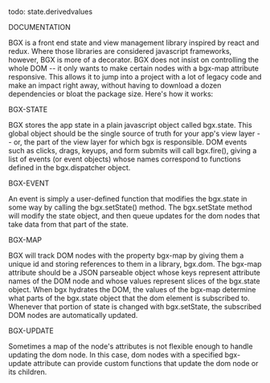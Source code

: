 todo: state.derivedvalues

DOCUMENTATION

BGX is a front end state and view management library inspired by react and redux. Where those libraries are considered javascript frameworks, however, BGX is more of a decorator. BGX does not insist on controlling the whole DOM -- it only wants to make certain nodes with a bgx-map attribute responsive. This allows it to jump into a project with a lot of legacy code and make an impact right away, without having to download a dozen dependencies or bloat the package size. Here's how it works:

BGX-STATE

BGX stores the app state in a plain javascript object called bgx.state. This global object should be the single source of truth for your app's view layer -- or,   the part of the view layer for which bgx is responsible. DOM events such as clicks, drags, keyups, and form submits will call bgx.fire(), giving a list of events (or event objects) whose names correspond to functions defined in the bgx.dispatcher object.

BGX-EVENT

An event is simply a user-defined function that modifies the bgx.state in some way by calling the bgx.setState() method. The bgx.setState method will modify the state object, and then queue updates for the dom nodes that take data from that part of the state.

BGX-MAP

BGX will track DOM nodes with the property bgx-map by giving them a unique id and storing references to them in a library, bgx.dom. The bgx-map attribute should be a JSON parseable object whose keys represent attribute names of the DOM node and whose values represent slices of the bgx.state object. When bgx hydrates the DOM, the values of the bgx-map determine what parts of the bgx.state object that the dom element is subscribed to. Whenever that portion of state is changed with bgx.setState, the subscribed DOM nodes are automatically updated.

BGX-UPDATE

Sometimes a map of the node's attributes is not flexible enough to handle updating the dom node. In this case, dom nodes with a specified bgx-update attribute can provide custom functions that update the dom node or its children.  
